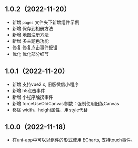 ## 1.0.2（2022-11-20）

- 新增 `pages` 文件夹下新增组件示例 
- 新增 保存到相册方法
- 新增 地图注册方法
- 新增 多主题色功能
- 修复 修复点击事件报错
- 优化 优化部分细节

## 1.0.1（2022-11-20）
- 新增 支持vue2.x, 旧版微信小程序
- 新增 h5点击事件
- 新增 小程序触摸事件
- 新增 forceUseOldCanvas参数：强制使用旧版Canvas
- 移除 width、height属性，用style代替

## 1.0.0（2022-11-18）

- 在uni-app中可以以组件的形式使用 ECharts, 支持touch事件。
